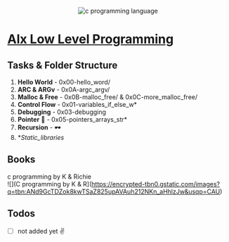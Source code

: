 <p align = "center">
 <img src="https://encrypted-tbn0.gstatic.com/images?q=tbn:ANd9GcT1ucdmUrr0eFe4wtUgOghFnnC_qK6LnfP-NQ&usqp=CAU" alt="c programming language">
 </p>
<p align="center">
<a href="https://www.alxafrica.com/">
<h1>Alx Low Level Programming</h1>
</a>
</p>

## Tasks & Folder Structure

1. **Hello World** - 0x00-hello_word/
2. **ARC & ARGv** - 0x0A-argc_argv/
3. **Malloc & Free** - 0x0B-malloc_free/ & 0x0C-more_malloc_free/
4. **Control Flow** - 0x01-variables_if_else_w*
5. **Debugging** - 0x03-debugging
6. **Pointer** 💖 - 0x05-pointers_arrays_str*
7. **Recursion** - 🕶️
8. **Static_libraries*

## Books
c programming by K & Richie  
![](C programming by K & R](https://encrypted-tbn0.gstatic.com/images?q=tbn:ANd9GcTDZok8kwTSaZ825upAVAuh212NKn_aHhlzJw&usqp=CAU)

## Todos
- [ ] not added yet ✌️


